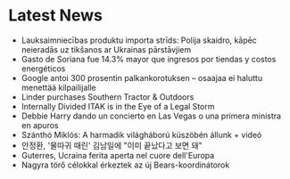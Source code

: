 # Latest News
-  Lauksaimniecības produktu importa strīds: Polija skaidro, kāpēc neieradās uz tikšanos ar Ukrainas pārstāvjiem
-  Gasto de Soriana fue 14.3% mayor que ingresos por tiendas y costos energéticos
-  Google antoi 300 prosentin palkankorotuksen – osaajaa ei haluttu menettää kilpailijalle
-  Linder purchases Southern Tractor & Outdoors
-  Internally Divided ITAK is in the Eye of a Legal Storm
-  Debbie Harry dando un concierto en Las Vegas o una primera ministra en apuros
-  Szánthó Miklós: A harmadik világháború küszöbén állunk + videó
-  안정환, '물따귀 때린' 김남일에 "이미 끝났다고 보면 돼"
-  Guterres, Ucraina ferita aperta nel cuore dell'Europa
-  Nagyra törő célokkal érkeztek az új Bears-koordinátorok
